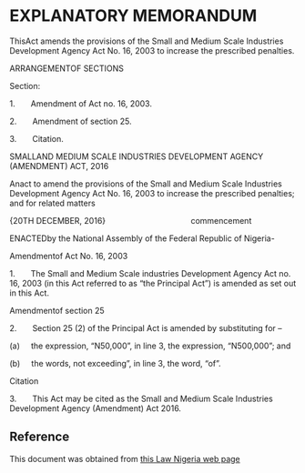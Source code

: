 # EXPLANATORY MEMORANDUM

ThisAct amends the provisions of the Small and Medium Scale Industries Development Agency Act No. 16, 2003 to increase the prescribed penalties.

ARRANGEMENTOF SECTIONS

Section:

1.       Amendment of Act no. 16, 2003.

2.       Amendment of section 25.

3.       Citation.

SMALLAND MEDIUM SCALE INDUSTRIES DEVELOPMENT AGENCY (AMENDMENT) ACT, 2016

Anact to amend the provisions of the Small and Medium Scale Industries Development Agency Act No. 16, 2003 to increase the prescribed penalties; and for related matters

{20TH DECEMBER, 2016}                                      commencement

ENACTEDby the National Assembly of the Federal Republic of Nigeria-

Amendmentof Act No. 16, 2003

1.       The Small and Medium Scale industries Development Agency Act no. 16, 2003 (in this Act referred to as “the Principal Act”) is amended as set out in this Act.

Amendmentof section 25

2.       Section 25 (2) of the Principal Act is amended by substituting for –

(a)     the expression, “N50,000”, in line 3, the expression, “N500,000”; and

(b)     the words, not exceeding”, in line 3, the word, “of”.

Citation

3.       This Act may be cited as the Small and Medium Scale Industries Development Agency (Amendment) Act 2016.

## Reference

This document was obtained from [this Law Nigeria web page](http://www.lawnigeria.com/LFN/S/Small-and-Medium-Scale-Industries-Development-Agency-Amendment-Act-2016.php)